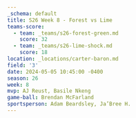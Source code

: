 ```yaml
---
_schema: default
title: S26 Week 8 - Forest vs Lime
teams-score:
  - team: _teams/s26-forest-green.md
    score: 32
  - team: _teams/s26-lime-shock.md
    score: 18
location: _locations/carter-baron.md
field: '3'
date: 2024-05-05 10:45:00 -0400
season: 26
week: 8
mvp: AJ Reust, Basile Nkeng
game-ball: Brendan McFarland
sportsperson: Adam Beardsley, Ja’Bree H.
---
```


